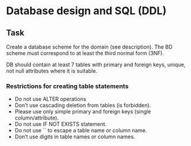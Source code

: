 # Database design and SQL (DDL)

## Task  

Create a database scheme for the domain (see description). The BD scheme must correspond to at least the third normal form (3NF).

DB should contain at least 7 tables with primary and foreign keys, unique, not null attributes where it is suitable.

### Restrictions for creating table statements
- Do not use ALTER operations 
- Don’t use cascading deletion from tables (is forbidden).
- Please use only simple primary and foreign keys (single column/attribute).
- Do not use IF NOT EXISTS statement.
- Do not use `` to escape a table name or column name.
- Don’t use digits in table names or column names.
